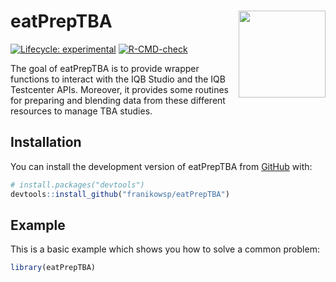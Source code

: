 
<!-- README.md is generated from README.Rmd. Please edit that file -->

# eatPrepTBA <a href="https://franikowsp.github.io/eatPrepTBA/"><img src="man/figures/logo.svg" align="right" height="139"/></a>

<!-- badges: start -->

[![Lifecycle:
experimental](https://img.shields.io/badge/lifecycle-experimental-orange.svg)](https://lifecycle.r-lib.org/articles/stages.html#experimental)
[![R-CMD-check](https://github.com/franikowsp/eatPrepTBA/actions/workflows/R-CMD-check.yaml/badge.svg)](https://github.com/franikowsp/eatPrepTBA/actions/workflows/R-CMD-check.yaml)
<!-- badges: end -->

The goal of eatPrepTBA is to provide wrapper functions to interact with
the IQB Studio and the IQB Testcenter APIs. Moreover, it provides some
routines for preparing and blending data from these different resources
to manage TBA studies.

## Installation

You can install the development version of eatPrepTBA from
[GitHub](https://github.com/) with:

``` r
# install.packages("devtools")
devtools::install_github("franikowsp/eatPrepTBA")
```

## Example

This is a basic example which shows you how to solve a common problem:

``` r
library(eatPrepTBA)
```
